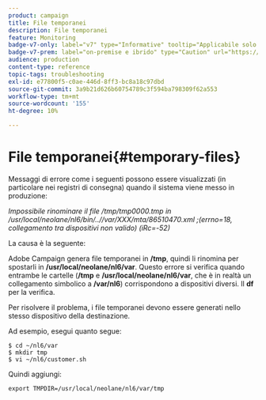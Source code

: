 ```yaml
---
product: campaign
title: File temporanei
description: File temporanei
feature: Monitoring
badge-v7-only: label="v7" type="Informative" tooltip="Applicabile solo a Campaign Classic v7"
badge-v7-prem: label="on-premise e ibrido" type="Caution" url="https://experienceleague.adobe.com/docs/campaign-classic/using/installing-campaign-classic/architecture-and-hosting-models/hosting-models-lp/hosting-models.html?lang=it" tooltip="Applicabile solo alle distribuzioni on-premise e ibride"
audience: production
content-type: reference
topic-tags: troubleshooting
exl-id: e77800f5-c0ae-446d-8ff3-bc8a18c97dbd
source-git-commit: 3a9b21d626b60754789c3f594ba798309f62a553
workflow-type: tm+mt
source-wordcount: '155'
ht-degree: 10%

---
```


# File temporanei{#temporary-files}



Messaggi di errore come i seguenti possono essere visualizzati (in particolare nei registri di consegna) quando il sistema viene messo in produzione:

*Impossibile rinominare il file /tmp/tmp0000.tmp in /usr/local/neolane/nl6/bin/..//var/XXX/mta/86510470.xml ;(errno=18, collegamento tra dispositivi non valido) (iRc=-52)*

La causa è la seguente:

Adobe Campaign genera file temporanei in **/tmp**, quindi li rinomina per spostarli in **/usr/local/neolane/nl6/var**. Questo errore si verifica quando entrambe le cartelle (**/tmp** e **/usr/local/neolane/nl6/var**, che è in realtà un collegamento simbolico a **/var/nl6**) corrispondono a dispositivi diversi. Il **df** per la verifica.

Per risolvere il problema, i file temporanei devono essere generati nello stesso dispositivo della destinazione.

Ad esempio, esegui quanto segue:

```
$ cd ~/nl6/var
$ mkdir tmp
$ vi ~/nl6/customer.sh
```

Quindi aggiungi:

```
export TMPDIR=/usr/local/neolane/nl6/var/tmp 
```
